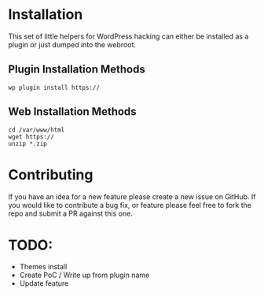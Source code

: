 # Installation

This set of little helpers for WordPress hacking can either be installed as a plugin or just dumped into the webroot.

## Plugin Installation Methods

```
wp plugin install https://
```

## Web Installation Methods

```
cd /var/www/html
wget https://
unzip *.zip
```

# Contributing

If you have an idea for a new feature please create a new issue on GitHub. If you would like to contribute a bug fix, or feature please feel free to fork the repo and submit a PR against this one.

# TODO:
- Themes install
- Create PoC / Write up from plugin name
- Update feature